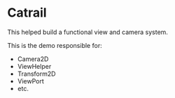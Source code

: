 # Catrail

This helped build a functional view and camera system.

This is the demo responsible for:
- Camera2D
- ViewHelper
- Transform2D
- ViewPort
- etc.
